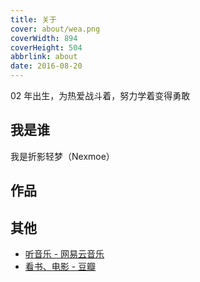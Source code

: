 ```yaml
---
title: 关于
cover: about/wea.png
coverWidth: 894
coverHeight: 504
abbrlink: about
date: 2016-08-20
---
```


02 年出生，为热爱战斗着，努力学着变得勇敢

## 我是谁

我是折影轻梦（Nexmoe）

## 作品

<script src="https://store.chainwon.com/client.js"
data-id="63908420e127c076e239"
data-spacing="24"
data-offset="24"
        async></script>

## 其他

- [听音乐 - 网易云音乐](https://music.163.com/#/user/home?id=129387613)
- [看书、电影 - 豆瓣](https://www.douban.com/people/nexmoe/)
